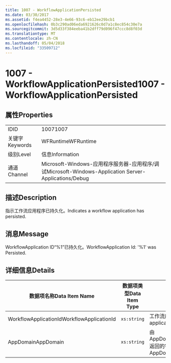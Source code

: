 ```yaml
---
title: 1007 - WorkflowApplicationPersisted
ms.date: 03/30/2017
ms.assetid: f4ea4452-28e3-4e66-93c6-eb12ee29bcb1
ms.openlocfilehash: 0b3c290ad06eda6921626c0d7a1c8ec854c30e7a
ms.sourcegitcommit: 3d5d33f384eeba41b2dff79d096f47ccc8d8f03d
ms.translationtype: MT
ms.contentlocale: zh-CN
ms.lasthandoff: 05/04/2018
ms.locfileid: "33509712"
---
```

# <a name="1007---workflowapplicationpersisted"></a><span data-ttu-id="0aaf6-102">1007 - WorkflowApplicationPersisted</span><span class="sxs-lookup"><span data-stu-id="0aaf6-102">1007 - WorkflowApplicationPersisted</span></span>
## <a name="properties"></a><span data-ttu-id="0aaf6-103">属性</span><span class="sxs-lookup"><span data-stu-id="0aaf6-103">Properties</span></span>  
  
|||  
|-|-|  
|<span data-ttu-id="0aaf6-104">ID</span><span class="sxs-lookup"><span data-stu-id="0aaf6-104">ID</span></span>|<span data-ttu-id="0aaf6-105">1007</span><span class="sxs-lookup"><span data-stu-id="0aaf6-105">1007</span></span>|  
|<span data-ttu-id="0aaf6-106">关键字</span><span class="sxs-lookup"><span data-stu-id="0aaf6-106">Keywords</span></span>|<span data-ttu-id="0aaf6-107">WFRuntime</span><span class="sxs-lookup"><span data-stu-id="0aaf6-107">WFRuntime</span></span>|  
|<span data-ttu-id="0aaf6-108">级别</span><span class="sxs-lookup"><span data-stu-id="0aaf6-108">Level</span></span>|<span data-ttu-id="0aaf6-109">信息</span><span class="sxs-lookup"><span data-stu-id="0aaf6-109">Information</span></span>|  
|<span data-ttu-id="0aaf6-110">通道</span><span class="sxs-lookup"><span data-stu-id="0aaf6-110">Channel</span></span>|<span data-ttu-id="0aaf6-111">Microsoft-Windows-应用程序服务器-应用程序/调试</span><span class="sxs-lookup"><span data-stu-id="0aaf6-111">Microsoft-Windows-Application Server-Applications/Debug</span></span>|  
  
## <a name="description"></a><span data-ttu-id="0aaf6-112">描述</span><span class="sxs-lookup"><span data-stu-id="0aaf6-112">Description</span></span>  
 <span data-ttu-id="0aaf6-113">指示工作流应用程序已持久化。</span><span class="sxs-lookup"><span data-stu-id="0aaf6-113">Indicates a workflow application has persisted.</span></span>  
  
## <a name="message"></a><span data-ttu-id="0aaf6-114">消息</span><span class="sxs-lookup"><span data-stu-id="0aaf6-114">Message</span></span>  
 <span data-ttu-id="0aaf6-115">WorkflowApplication ID“%1”已持久化。</span><span class="sxs-lookup"><span data-stu-id="0aaf6-115">WorkflowApplication Id: '%1' was Persisted.</span></span>  
  
## <a name="details"></a><span data-ttu-id="0aaf6-116">详细信息</span><span class="sxs-lookup"><span data-stu-id="0aaf6-116">Details</span></span>  
  
|<span data-ttu-id="0aaf6-117">数据项名称</span><span class="sxs-lookup"><span data-stu-id="0aaf6-117">Data Item Name</span></span>|<span data-ttu-id="0aaf6-118">数据项类型</span><span class="sxs-lookup"><span data-stu-id="0aaf6-118">Data Item Type</span></span>|<span data-ttu-id="0aaf6-119">描述</span><span class="sxs-lookup"><span data-stu-id="0aaf6-119">Description</span></span>|  
|--------------------|--------------------|-----------------|  
|<span data-ttu-id="0aaf6-120">WorkflowApplicationId</span><span class="sxs-lookup"><span data-stu-id="0aaf6-120">WorkflowApplicationId</span></span>|`xs:string`|<span data-ttu-id="0aaf6-121">工作流应用程序 ID</span><span class="sxs-lookup"><span data-stu-id="0aaf6-121">The workflow application id</span></span>|  
|<span data-ttu-id="0aaf6-122">AppDomain</span><span class="sxs-lookup"><span data-stu-id="0aaf6-122">AppDomain</span></span>|`xs:string`|<span data-ttu-id="0aaf6-123">由 AppDomain.CurrentDomain.FriendlyName 返回的字符串。</span><span class="sxs-lookup"><span data-stu-id="0aaf6-123">The string returned by AppDomain.CurrentDomain.FriendlyName.</span></span>|
